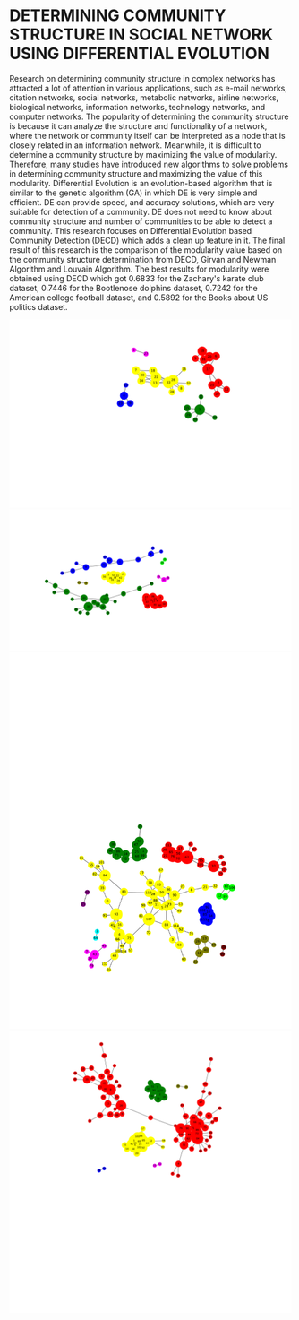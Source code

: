 # DETERMINING COMMUNITY STRUCTURE IN SOCIAL NETWORK USING DIFFERENTIAL EVOLUTION
Research on determining community structure in complex networks has attracted a lot of attention in various applications, such as e-mail networks, citation networks, social networks, metabolic networks, airline networks, biological networks, information networks, technology networks, and computer networks. The popularity of determining the community structure is because it can analyze the structure and functionality of a network, where the network or community itself can be interpreted as a node that is closely related in an information network.
Meanwhile, it is difficult to determine a community structure by maximizing the value of modularity. Therefore, many studies have introduced new algorithms to solve problems in determining community structure and maximizing the value of this modularity. Differential Evolution is an evolution-based algorithm that is similar to the genetic algorithm (GA) in which DE is very simple and efficient. DE can provide speed, and accuracy solutions, which are very suitable for detection of a community. DE does not need to know about community structure and number of communities to be able to detect a community.
This research focuses on Differential Evolution based Community Detection (DECD) which adds a clean up feature in it. The final result of this research is the comparison of the modularity value based on the community structure determination from DECD, Girvan and Newman Algorithm and Louvain Algorithm. The best results for modularity were obtained using DECD which got 0.6833 for the Zachary's karate club dataset, 0.7446 for the Bootlenose dolphins dataset, 0.7242 for the American college football dataset, and 0.5892 for the Books about US politics dataset.

![alt text](https://raw.githubusercontent.com/taufanbagusdpa/Differential-Evolution-Community-Detection/master/EKSPRESI/karate.svg?raw=true)
![alt text](https://raw.githubusercontent.com/taufanbagusdpa/Differential-Evolution-Community-Detection/master/EKSPRESI/dolphins.svg?raw=true)
![alt text](https://raw.githubusercontent.com/taufanbagusdpa/Differential-Evolution-Community-Detection/master/EKSPRESI/football.svg?raw=true)
![alt text](https://raw.githubusercontent.com/taufanbagusdpa/Differential-Evolution-Community-Detection/master/EKSPRESI/books.svg?raw=true)

